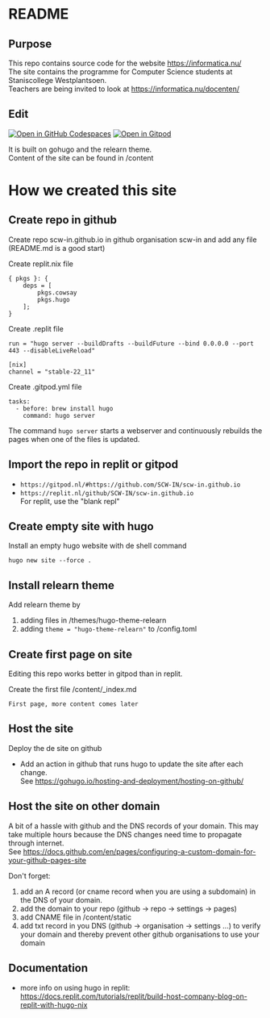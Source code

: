 
# README
## Purpose
This repo contains source code for the website https://informatica.nu/<br>
The site contains the programme for Computer Science students at Staniscollege Westplantsoen.<br>
Teachers are being invited to look at https://informatica.nu/docenten/

## Edit
[![Open in GitHub Codespaces](https://github.com/codespaces/badge.svg)](https://codespaces.new/informaticascw/informaticascw.github.io?quickstart=1
"Edit de content van deze site in Codespaces, je hebt dan een supersnelle preview van je wijzigingen zonder dat je iets hoeft te installeren")
[![Open in Gitpod](https://gitpod.io/button/open-in-gitpod.svg)](https://gitpod.io/#https://github.com/scw-in/scw-in.github.io 
"Edit de content van deze site in Gitpod, je hebt dan een supersnelle preview van je wijzigingen zonder dat je iets hoeft te installeren")
<br>

It is built on gohugo and the relearn theme.<br>
Content of the site can be found in /content

# How we created this site

## Create repo in github 
Create repo scw-in.github.io in github organisation scw-in and add any file (README.md is a good start)

Create replit.nix file
```
{ pkgs }: {
    deps = [
        pkgs.cowsay
        pkgs.hugo
    ];
}
```

Create .replit file
```
run = "hugo server --buildDrafts --buildFuture --bind 0.0.0.0 --port 443 --disableLiveReload"

[nix]
channel = "stable-22_11"
```

Create .gitpod.yml file
```
tasks:
  - before: brew install hugo
    command: hugo server
```

The command `hugo server` starts a webserver and continuously rebuilds the pages when one of the files is updated.

##  Import the repo in replit or gitpod
- `https://gitpod.nl/#https://github.com/SCW-IN/scw-in.github.io`
- `https://replit.nl/github/SCW-IN/scw-in.github.io`<br>
For replit, use the "blank repl"

## Create empty site with hugo
Install an empty hugo website with de shell command
```
hugo new site --force .
```

## Install relearn theme
Add relearn theme by 
1. adding files in /themes/hugo-theme-relearn
2. adding `theme = "hugo-theme-relearn"` to /config.toml

## Create first page on site
Editing this repo works better in gitpod than in replit.

Create the first file /content/_index.md
```
First page, more content comes later
```

## Host the site
Deploy the de site on github
- Add an action in github that runs hugo to update the site after each change. <br>
See https://gohugo.io/hosting-and-deployment/hosting-on-github/

## Host the site on other domain
A bit of a hassle with github and the DNS records of your domain. This may take multiple hours because the DNS changes need time to propagate through internet.<br>
See https://docs.github.com/en/pages/configuring-a-custom-domain-for-your-github-pages-site

Don't forget:
1. add an A record (or cname record when you are using a subdomain) in the DNS of your domain.
2. add the domain to your repo (github -> repo -> settings -> pages)
3. add CNAME file in /content/static
4. add txt record in you DNS (github -> organisation -> settings ...) to verify your domain and thereby prevent other github organisations to use your domain

## Documentation
- more info on using hugo in replit: <br>
https://docs.replit.com/tutorials/replit/build-host-company-blog-on-replit-with-hugo-nix
